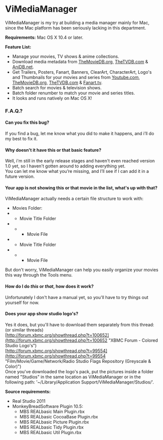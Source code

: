 # ViMediaManager #

ViMediaManager is my try at building a media manager mainly for Mac, since the Mac platform has been seriously lacking in this department.

**Requirements:**	Mac OS X 10.4 or later.

**Feature List:**

  * Manage your movies, TV shows & anime collections.
  * Download media metadata from [TheMovieDB.org](http://TheMovieDB.org "The Movie Database"), [TheTVDB.com](http://TheTVDB.com "The Television Database") & [AniDB.net](http://anidb.net "Anime Database").
  * Get Trailers, Posters, Fanart, Banners, ClearArt, CharacterArt, Logo's and Thumbnails for your movies and series from [Youtube.com](http://Youtube.com "Youtube"), [TheMovieDB.org](http://TheMovieDB.org "The Movie Database"), [TheTVDB.com](http://TheTVDB.com "The Television Database") & [Fanart.tv](http://fanart.tv "Fanart Television").
  * Batch search for movies & television shows.
  * Batch folder renumber to match your movie and series titles.
  * It looks and runs natively on Mac OS X!

### F.A.Q.? ###

#### Can you fix this bug?
If you find a bug, let me know what you did to make it happens, and i’ll do my best to fix it.

#### Why doesn't it have this or that basic feature?
Well, i'm still in the early release stages and haven't even reached version 1.0 yet, so I haven't gotten around to adding everything yet.  
You can let me know what you’re missing, and I’ll see if I can add it in a future version.

#### Your app is not showing this or that movie in the list, what's up with that?
ViMediaManager actually needs a certain file structure to work with:

- Movies Folder:  
- - Movie Title Folder  
- - - Movie File  
- - Movie Title Folder  
- - - Movie File  

But don't worry, ViMediaManager can help you easily organize your movies this way through the Tools menu.

#### How do I do _this_ or _that_, how does it work?
Unfortunately I don't have a manual yet, so you'll have to try things out yourself for now.

#### Does your app show studio logo's?
Yes it does, but you'll have to download them separately from this thread: (or similar threads)  
[http://forum.xbmc.org/showthread.php?t=100652](http://forum.xbmc.org/showthread.php?t=100652 "XBMC Forum - Colored Studio Logo's")  
[http://forum.xbmc.org/showthread.php?t=99554](http://forum.xbmc.org/showthread.php?t=99554 "Film/Movie/Game/Network/Radio Studio Flags Repository (Greyscale & Color)")  
Once you've downloaded the logo's pack, put the pictures inside a folder named "Studios" in the same location as ViMediaManager or in the following path: '~/Library/Application Support/ViMediaManager/Studios/'.

**Source requirements:**  
* Real Studio 2011
* MonkeyBreadSoftware Plugin 10.5:
  * MBS REALbasic Main Plugin.rbx
  * MBS REALbasic CocoaBase Plugin.rbx
  * MBS REALbasic Picture Plugin.rbx
  * MBS REALbasic Tidy Plugin.rbx
  * MBS REALbasic Util Plugin.rbx